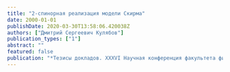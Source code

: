 ```yaml
---
title: "2-спинорная реализация модели Скирма"
date: 2000-01-01
publishDate: 2020-03-30T13:58:06.420038Z
authors: ["Дмитрий Сергеевич Кулябов"]
publication_types: ["1"]
abstract: ""
featured: false
publication: "*Тезисы докладов.‭ ‬XXXVI Научная конференция факультета физ.-мат.‭ ‬и естественных наук*"
---
```


